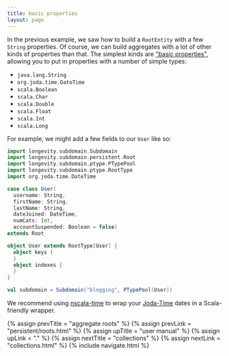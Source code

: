 ```yaml
---
title: basic properties
layout: page
---
```


In the previous example, we saw how to build a `RootEntity` with a few
`String` properties. Of course, we can build aggregates with a lot of
other kinds of properties than that. The simplest kinds are ["basic
properties"](http://longevityframework.github.io/longevity/scaladocs/emblem-latest/#emblem.basicTypes$),
allowing you to put in properties with a number of simple types:

- `java.lang.String`
- `org.joda.time.DateTime`
- `scala.Boolean`
- `scala.Char`
- `scala.Double`
- `scala.Float`
- `scala.Int`
- `scala.Long`

For example, we might add a few fields to our `User` like so:

```scala
import longevity.subdomain.Subdomain
import longevity.subdomain.persistent.Root
import longevity.subdomain.ptype.PTypePool
import longevity.subdomain.ptype.RootType
import org.joda.time.DateTime

case class User(
  username: String,
  firstName: String,
  lastName: String,
  dateJoined: DateTime,
  numCats: Int,
  accountSuspended: Boolean = false)
extends Root

object User extends RootType[User] {
  object keys {
  }
  object indexes {
  }
}

val subdomain = Subdomain("blogging", PTypePool(User))
```

<div class="blue-side-bar">

We recommend using <a href =
"https://github.com/nscala-time/nscala-time">nscala-time</a> to wrap
your <a href = "http://www.joda.org/joda-time/">Joda-Time</a> dates in
a Scala-friendly wrapper.

</div>

{% assign prevTitle = "aggregate roots" %}
{% assign prevLink = "persistent/roots.html" %}
{% assign upTitle = "user manual" %}
{% assign upLink = "." %}
{% assign nextTitle = "collections" %}
{% assign nextLink = "collections.html" %}
{% include navigate.html %}

